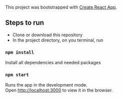 This project was bootstrapped with [Create React App](https://github.com/facebook/create-react-app).

## Steps to run
- Clone or download this repository
- In  the project directory, on you terminal, run

### `npm install`

Install all dependencies and needed packages

### `npm start`

Runs the app in the development mode.<br>
Open [http://localhost:3000](http://localhost:3000) to view it in the browser.

